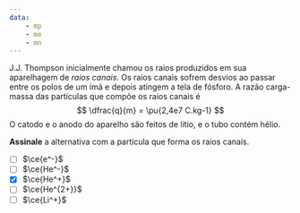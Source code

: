 ```yaml
---
data:
    - mp
    - me
    - mn
---
```



J.J. Thompson inicialmente chamou os raios produzidos em sua aparelhagem de *raios canais*. Os raios canais sofrem desvios ao passar entre os polos de um ímã e depois atingem a tela de fósforo. A razão carga-massa das partículas que compõe os raios canais é
$$
    \dfrac{q}{m} = \pu{2,4e7 C.kg-1}
$$
O catodo e o anodo do aparelho são feitos de lítio, e o tubo contém hélio.

**Assinale** a alternativa com a partícula que forma os raios canais.

- [ ] $\ce{e^-}$
- [ ] $\ce{He^-}$
- [x] $\ce{He^+}$
- [ ] $\ce{He^{2+}}$
- [ ] $\ce{Li^+}$
